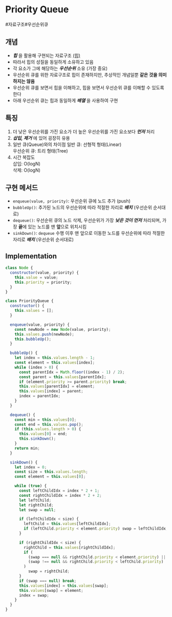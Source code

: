# Priority Queue

#자료구조#우선순위큐

## 개념

- **_힙_** 을 활용해 구현되는 자료구조 [(힙)](https://github.com/Collection50/Algorithm-DataStructrue/blob/master/Heap.md)
- 따라서 힙의 성질을 동일하게 소유하고 있음
- 각 요소가 그에 해당하는 **_우선순위_** 소유 (가장 중요)
- 우선순위 큐를 위한 자료구조로 힙이 존재하지만, 추상적인 개념일뿐 **같은 것을 의미하지는 않음**
- 우선순위 큐를 보면서 힙을 이해하고, 힙을 보면서 우선순위 큐를 이해할 수 있도록 한다
- 아래 우선순위 큐는 힙과 동일하게 **_배열_** 을 사용하여 구현

## 특징

1. 더 낮은 우선순위를 가진 요소가 더 높은 우선순위를 가진 요소보다 **_먼저_** 처리
2. **_삽입, 제거_** 에 있어 굉장히 유용
3. 일반 큐(Queue)와의 차이점
   일반 큐: 선형적 형태(Linear)  
   우선순위 큐: 트리 형태(Tree)
4. 시간 복잡도  
   삽입: O(logN)  
   삭제: O(logN)

## 구현 메서드

- `enqueue(value, priority)`: 우선순위 큐에 노드 추가 (push)
- `bubbleUp()`: 추가된 노드의 우선순위에 따라 적절한 자리로 **_배치_** (우선순위 순서대로)
- `dequeue()`: 우선순위 큐의 노드 삭제, 우선순위가 가장 **_낮은 것이 먼저_** 처리되며, 가장 **끝**에 있는 노드를 맨 **앞**으로 위치시킴
- `sinkDown()`: `dequeue` 수행 이후 맨 앞으로 이동한 노드를 우선순위에 따라 적절한 자리로 **_배치_** (우선순위 순서대로)

## Implementation

```js
class Node {
  constructor(value, priority) {
    this.value = value;
    this.priority = priority;
  }
}

class PriorityQueue {
  constructor() {
    this.values = [];
  }

  enqueue(value, priority) {
    const newNode = new Node(value, priority);
    this.values.push(newNode);
    this.bubbleUp();
  }

  bubbleUp() {
    let index = this.values.length - 1;
    const element = this.values[index];
    while (index > 0) {
      const parentIdx = Math.floor((index - 1) / 2);
      const parent = this.values[parentIdx];
      if (element.priority >= parent.priority) break;
      this.values[parentIdx] = element;
      this.values[index] = parent;
      index = parentIdx;
    }
  }

  dequeue() {
    const min = this.values[0];
    const end = this.values.pop();
    if (this.values.length > 0) {
      this.values[0] = end;
      this.sinkDown();
    }
    return min;
  }

  sinkDown() {
    let index = 0;
    const size = this.values.length;
    const element = this.values[0];

    while (true) {
      const leftChildIdx = index * 2 + 1;
      const rightChildIdx = index * 2 + 2;
      let leftChild;
      let rightChild;
      let swap = null;

      if (leftChildIdx < size) {
        leftChild = this.values[leftChildIdx];
        if (leftChild.priority < element.priority) swap = leftChildIdx;
      }

      if (rightChildIdx < size) {
        rightChild = this.values[rightChildIdx];
        if (
          (swap === null && rightChild.priority < element.priority) ||
          (swap !== null && rightChild.priority < leftChild.priority)
        )
          swap = rightChild;
      }
      if (swap === null) break;
      this.values[index] = this.values[swap];
      this.values[swap] = element;
      index = swap;
    }
  }
}
```

